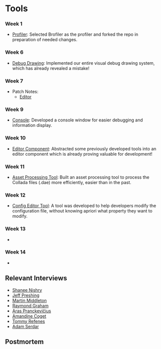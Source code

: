 # Tools

### Week 1
- [Profiler](../../blogs/week-1/#profiler): Selected Brofiler as the profiler and forked the repo in preparation of needed changes.

### Week 6
- [Debug Drawing](../../blogs/week-6/#debug-drawing): Implemented our entire visual debug drawing system, which has already revealed a mistake!

### Week 7
- Patch Notes:
    - [Editor](../../blogs/week-7/#editor)

### Week 9
- [Console](../../blogs/week-9/#console): Developed a console window for easier debugging and information display.

### Week 10
- [Editor Component](../../blogs/week-10/#editor-component): Abstracted some previously developed tools into an editor component which is already proving valuable for development!

### Week 11
- [Asset Processing Tool](../../blogs/week-11/#asset-processing-tool): Built an asset processing tool to process the Collada files (.dae) more efficiently, easier than in the past.

### Week 12
- [Config Editor Tool](../../blogs/week-12/#config-editor-tool): A tool was developed to help developers modify the configuration file, without knowing apriori what property they want to modify.
  
### Week 13
- []()

### Week 14
- []()

## Relevant Interviews
- [Shanee Nishry](../../interviews/ShaneeNishry-interview.md)
- [Jeff Preshing](../../interviews/JeffPreshing-interview.md)
- [Martin Middleton](../../interviews/MartinMiddleton-interview.md)
- [Raymond Graham](../../interviews/RaymondGraham-interview.md)
- [Aras Pranckevičius](../../interviews/ArasPranckevicius-interview.md)
- [Amandine Coget](../../interviews/AmandineCoget-interview.md)
- [Tommy Refenes](../../interviews/TommyRefenes-interview.md)
- [Adam Serdar](../../interviews/AdamSerdar-interview.md)

## Postmortem